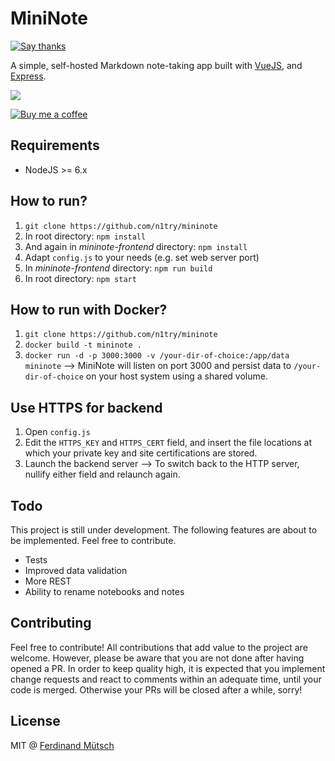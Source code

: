 # MiniNote

[![Say thanks](https://img.shields.io/badge/SayThanks.io-%E2%98%BC-1EAEDB.svg)](https://saythanks.io/to/n1try)

A simple, self-hosted Markdown note-taking app built with [VueJS](https://vuejs.org), and [Express](http://expressjs.com).

![](https://i.imgur.com/Y9TFu6w.png)

[![Buy me a coffee](https://www.buymeacoffee.com/assets/img/custom_images/orange_img.png)](https://buymeacoff.ee/n1try)

## Requirements
* NodeJS >= 6.x

## How to run?
1. `git clone https://github.com/n1try/mininote`
2. In root directory: `npm install`
3. And again in _mininote-frontend_ directory: `npm install`
4. Adapt `config.js` to your needs (e.g. set web server port)
5. In _mininote-frontend_ directory: `npm run build`
6. In root directory: `npm start`

## How to run with Docker?
1. `git clone https://github.com/n1try/mininote`
2. `docker build -t mininote .`
3. `docker run -d -p 3000:3000 -v /your-dir-of-choice:/app/data mininote`
--> MiniNote will listen on port 3000 and persist data to `/your-dir-of-choice` on your host system using a shared volume.

## Use HTTPS for backend
1. Open `config.js`
2. Edit the `HTTPS_KEY` and `HTTPS_CERT` field, and insert the file locations at which your private key and site certifications are stored.
3. Launch the backend server
--> To switch back to the HTTP server, nullify either field and relaunch again.

## Todo
This project is still under development. The following features are about to be implemented. Feel free to contribute.
* Tests
* Improved data validation
* More REST
* Ability to rename notebooks and notes

## Contributing
Feel free to contribute! All contributions that add value to the project are welcome. However, please be aware that you are not done after having opened a PR. In order to keep quality high, it is expected that you implement change requests and react to comments within an adequate time, until your code is merged. Otherwise your PRs will be closed after a while, sorry!

## License
MIT @ [Ferdinand Mütsch](https://ferdinand-muetsch.de)
